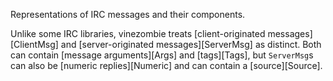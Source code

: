 Representations of IRC messages and their components.

Unlike some IRC libraries, vinezombie treats
[client-originated messages][ClientMsg] and
[server-originated messages][ServerMsg] as distinct.
Both can contain [message arguments][Args] and [tags][Tags],
but `ServerMsg`s can also be [numeric replies][Numeric]
and can contain a [source][Source].
